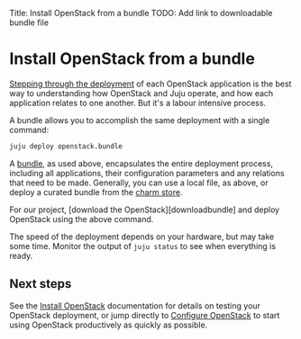 Title: Install OpenStack from a bundle
TODO: Add link to downloadable bundle file

# Install OpenStack from a bundle

[Stepping through the deployment][installopenstack] of each OpenStack
application is the best way to understanding how OpenStack and Juju operate,
and how each application relates to one another. But it's a labour intensive
process.

A bundle allows you to accomplish the same deployment with a single command:

```bash
juju deploy openstack.bundle
```

A [bundle][bundle], as used above, encapsulates the entire deployment process,
including all applications, their configuration parameters and any relations
that need to be made. Generally, you can use a local file, as above, or deploy
a curated bundle from the [charm store][osbundle].

For our project, [download the OpenStack][downloadbundle] and deploy OpenStack
using the above command.

The speed of the deployment depends on your hardware, but may take some time.
Monitor the output of `juju status` to see when everything is ready.

## Next steps

See the [Install OpenStack][testopenstack] documentation for details on testing
your OpenStack deployment, or jump directly to 
[Configure OpenStack][openstackconfig] to start using OpenStack productively as
quickly as possible.

<!-- LINKS -->
[installopenstack]: ./install-openstack.md
[testopenstack]: ./install-openstack.md#test-openstack
[bundle]: https://jujucharms.com/docs/stable/charms-bundles
[osbundle]: ./install-openstack-bundle.md
[openstackconfig]: ./config-openstack.md
